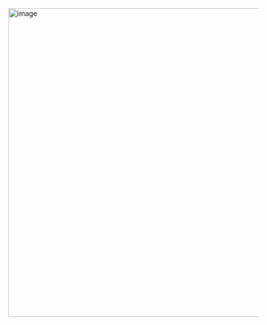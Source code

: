 <img width="1200" height="622" alt="image" src="https://github.com/user-attachments/assets/3e86a9a2-4e71-47e5-8294-572ab1bb1f12" />
